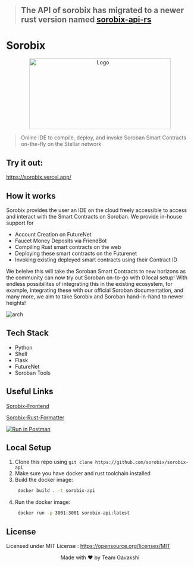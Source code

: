 > ## The API of sorobix has migrated to a newer rust version named [sorobix-api-rs](https://github.com/sorobix/sorobix-api-rs)

# Sorobix

<p align="center">
  <a href="https://github.com/ShubhamPalriwala/sorobix">
    <img src="./assets/logo.png" alt="Logo" width="380" height="190">
  </a>
</p>

> Online IDE to compile, deploy, and invoke Soroban Smart Contracts on-the-fly on the Stellar network

## Try it out:
https://sorobix.vercel.app/

## How it works

Sorobix provides the user an IDE on the cloud freely accessible to access and interact with the Smart Contracts on Soroban. We provide in-house support for
- Account Creation on FutureNet
- Faucet Money Deposits via FriendBot
- Compiling Rust smart contracts on the web
- Deploying these smart contracts on the Futurenet
- Invoking existing deployed smart contracts using their Contract ID

We beleive this will take the Soroban Smart Contracts to new horizons as the community can now try out Soroban on-to-go with 0 local setup! With endless possibilites of integrating this in the existing ecosystem, for example, integrating these with our official Soroban documentation, and many more, we aim to take Sorobix and Soroban hand-in-hand to newer heights!

![arch](assets/arch.jpeg)

## Tech Stack
- Python
- Shell
- Flask
- FutureNet
- Soroban Tools

## Useful Links
[Sorobix-Frontend](https://github.com/sorobix/sorobix)

[Sorobix-Rust-Formatter](https://github.com/sorobix/sorobix-formatter)

[![Run in Postman](https://run.pstmn.io/button.svg)](https://god.gw.postman.com/run-collection/11026000-1db07f2e-a781-4c46-8ac6-55663f9e5555?action=collection%2Ffork&collection-url=entityId%3D11026000-1db07f2e-a781-4c46-8ac6-55663f9e5555%26entityType%3Dcollection%26workspaceId%3D1e8c1d95-bc24-4d88-a958-35aaa1eee5d7)

## Local Setup

1. Clone this repo using `git clone https://github.com/sorobix/sorobix-api`
2. Make sure you have docker and rust toolchain installed
3. Build the docker image:
   ```bash
    docker build . -t sorobix-api
   ```
4. Run the docker image:
   ```bash
    docker run -p 3001:3001 sorobix-api:latest
   ```

## License

Licensed under MIT License : https://opensource.org/licenses/MIT

<p align="center">Made with ❤ by Team Gavakshi</p>
